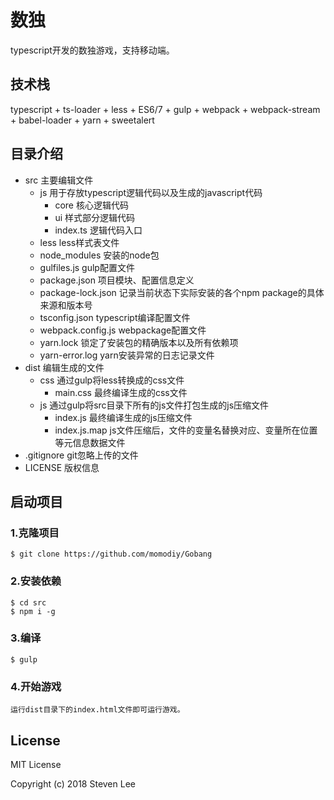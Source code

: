 # 数独
typescript开发的数独游戏，支持移动端。

## 技术栈

typescript + ts-loader + less + ES6/7 + gulp + webpack + webpack-stream + babel-loader + yarn + sweetalert

## 目录介绍
- src 主要编辑文件
    - js 用于存放typescript逻辑代码以及生成的javascript代码
        - core 核心逻辑代码
        - ui 样式部分逻辑代码
        - index.ts 逻辑代码入口
    - less less样式表文件
    - node_modules 安装的node包
    - gulfiles.js gulp配置文件
    - package.json 项目模块、配置信息定义
    - package-lock.json 记录当前状态下实际安装的各个npm package的具体来源和版本号
    - tsconfig.json typescript编译配置文件
    - webpack.config.js webpackage配置文件
    - yarn.lock  锁定了安装包的精确版本以及所有依赖项
    - yarn-error.log yarn安装异常的日志记录文件
- dist 编辑生成的文件
    - css 通过gulp将less转换成的css文件
        - main.css 最终编译生成的css文件
    - js 通过gulp将src目录下所有的js文件打包生成的js压缩文件
        - index.js 最终编译生成的js压缩文件
        - index.js.map js文件压缩后，文件的变量名替换对应、变量所在位置等元信息数据文件
- .gitignore git忽略上传的文件
- LICENSE 版权信息

## 启动项目
### 1.克隆项目
    $ git clone https://github.com/momodiy/Gobang
### 2.安装依赖
    $ cd src
    $ npm i -g
### 3.编译
    $ gulp
### 4.开始游戏
    运行dist目录下的index.html文件即可运行游戏。
    
## License
MIT License

Copyright (c) 2018 Steven Lee
